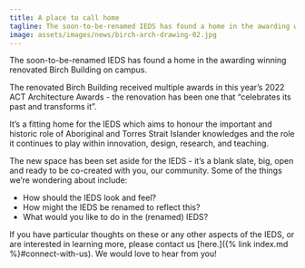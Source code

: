 ```yaml
---
title: A place to call home
tagline: The soon-to-be-renamed IEDS has found a home in the awarding winning renovated Birch Building on campus. The space has been allocated and the next step is to co-create what it will do (and look like!)...
image: assets/images/news/birch-arch-drawing-02.jpg
---
```


The soon-to-be-renamed IEDS has found a home in the awarding winning renovated Birch Building on campus. 

The renovated Birch Building received multiple awards in this year’s 2022 ACT Architecture Awards - the renovation has been one that “celebrates its past and transforms it”.

It’s a fitting home for the IEDS which aims to honour the important and historic role of Aboriginal and Torres Strait Islander knowledges and the role it continues to play within innovation, design, research, and teaching. 

The new space has been set aside for the IEDS - it’s a blank slate, big, open and ready to be co-created with you, our community. Some of the things we’re wondering about include:
- How should the IEDS look and feel?
- How might the IEDS be renamed to reflect this?
- What would you like to do in the (renamed) IEDS?

If you have particular thoughts on these or any other aspects of the IEDS, or are interested in learning more, please contact us [here.]({% link index.md %}#connect-with-us). We would love to hear from you! 